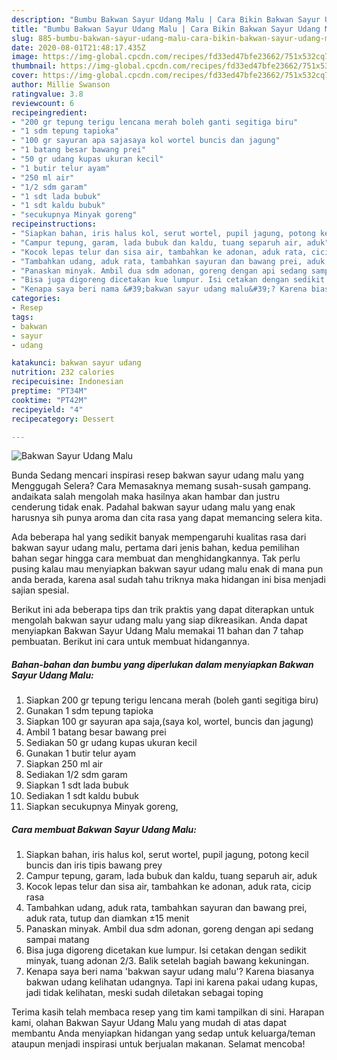 ```yaml
---
description: "Bumbu Bakwan Sayur Udang Malu | Cara Bikin Bakwan Sayur Udang Malu Yang Menggugah Selera"
title: "Bumbu Bakwan Sayur Udang Malu | Cara Bikin Bakwan Sayur Udang Malu Yang Menggugah Selera"
slug: 885-bumbu-bakwan-sayur-udang-malu-cara-bikin-bakwan-sayur-udang-malu-yang-menggugah-selera
date: 2020-08-01T21:48:17.435Z
image: https://img-global.cpcdn.com/recipes/fd33ed47bfe23662/751x532cq70/bakwan-sayur-udang-malu-foto-resep-utama.jpg
thumbnail: https://img-global.cpcdn.com/recipes/fd33ed47bfe23662/751x532cq70/bakwan-sayur-udang-malu-foto-resep-utama.jpg
cover: https://img-global.cpcdn.com/recipes/fd33ed47bfe23662/751x532cq70/bakwan-sayur-udang-malu-foto-resep-utama.jpg
author: Millie Swanson
ratingvalue: 3.8
reviewcount: 6
recipeingredient:
- "200 gr tepung terigu lencana merah boleh ganti segitiga biru"
- "1 sdm tepung tapioka"
- "100 gr sayuran apa sajasaya kol wortel buncis dan jagung"
- "1 batang besar bawang prei"
- "50 gr udang kupas ukuran kecil"
- "1 butir telur ayam"
- "250 ml air"
- "1/2 sdm garam"
- "1 sdt lada bubuk"
- "1 sdt kaldu bubuk"
- "secukupnya Minyak goreng"
recipeinstructions:
- "Siapkan bahan, iris halus kol, serut wortel, pupil jagung, potong kecil buncis dan iris tipis bawang prey"
- "Campur tepung, garam, lada bubuk dan kaldu, tuang separuh air, aduk"
- "Kocok lepas telur dan sisa air, tambahkan ke adonan, aduk rata, cicip rasa"
- "Tambahkan udang, aduk rata, tambahkan sayuran dan bawang prei, aduk rata, tutup dan diamkan ±15 menit"
- "Panaskan minyak. Ambil dua sdm adonan, goreng dengan api sedang sampai matang"
- "Bisa juga digoreng dicetakan kue lumpur. Isi cetakan dengan sedikit minyak, tuang adonan 2/3. Balik setelah bagiah bawang kekuningan."
- "Kenapa saya beri nama &#39;bakwan sayur udang malu&#39;? Karena biasanya bakwan udang kelihatan udangnya. Tapi ini karena pakai udang kupas, jadi tidak kelihatan, meski sudah diletakan sebagai toping"
categories:
- Resep
tags:
- bakwan
- sayur
- udang

katakunci: bakwan sayur udang 
nutrition: 232 calories
recipecuisine: Indonesian
preptime: "PT34M"
cooktime: "PT42M"
recipeyield: "4"
recipecategory: Dessert

---
```



![Bakwan Sayur Udang Malu](https://img-global.cpcdn.com/recipes/fd33ed47bfe23662/751x532cq70/bakwan-sayur-udang-malu-foto-resep-utama.jpg)

Bunda Sedang mencari inspirasi resep bakwan sayur udang malu yang Menggugah Selera? Cara Memasaknya memang susah-susah gampang. andaikata salah mengolah maka hasilnya akan hambar dan justru cenderung tidak enak. Padahal bakwan sayur udang malu yang enak harusnya sih punya aroma dan cita rasa yang dapat memancing selera kita.



Ada beberapa hal yang sedikit banyak mempengaruhi kualitas rasa dari bakwan sayur udang malu, pertama dari jenis bahan, kedua pemilihan bahan segar hingga cara membuat dan menghidangkannya. Tak perlu pusing kalau mau menyiapkan bakwan sayur udang malu enak di mana pun anda berada, karena asal sudah tahu triknya maka hidangan ini bisa menjadi sajian spesial.


Berikut ini ada beberapa tips dan trik praktis yang dapat diterapkan untuk mengolah bakwan sayur udang malu yang siap dikreasikan. Anda dapat menyiapkan Bakwan Sayur Udang Malu memakai 11 bahan dan 7 tahap pembuatan. Berikut ini cara untuk membuat hidangannya.

<!--inarticleads1-->

##### Bahan-bahan dan bumbu yang diperlukan dalam menyiapkan Bakwan Sayur Udang Malu:

1. Siapkan 200 gr tepung terigu lencana merah (boleh ganti segitiga biru)
1. Gunakan 1 sdm tepung tapioka
1. Siapkan 100 gr sayuran apa saja,(saya kol, wortel, buncis dan jagung)
1. Ambil 1 batang besar bawang prei
1. Sediakan 50 gr udang kupas ukuran kecil
1. Gunakan 1 butir telur ayam
1. Siapkan 250 ml air
1. Sediakan 1/2 sdm garam
1. Siapkan 1 sdt lada bubuk
1. Sediakan 1 sdt kaldu bubuk
1. Siapkan secukupnya Minyak goreng,




<!--inarticleads2-->

##### Cara membuat Bakwan Sayur Udang Malu:

1. Siapkan bahan, iris halus kol, serut wortel, pupil jagung, potong kecil buncis dan iris tipis bawang prey
1. Campur tepung, garam, lada bubuk dan kaldu, tuang separuh air, aduk
1. Kocok lepas telur dan sisa air, tambahkan ke adonan, aduk rata, cicip rasa
1. Tambahkan udang, aduk rata, tambahkan sayuran dan bawang prei, aduk rata, tutup dan diamkan ±15 menit
1. Panaskan minyak. Ambil dua sdm adonan, goreng dengan api sedang sampai matang
1. Bisa juga digoreng dicetakan kue lumpur. Isi cetakan dengan sedikit minyak, tuang adonan 2/3. Balik setelah bagiah bawang kekuningan.
1. Kenapa saya beri nama &#39;bakwan sayur udang malu&#39;? Karena biasanya bakwan udang kelihatan udangnya. Tapi ini karena pakai udang kupas, jadi tidak kelihatan, meski sudah diletakan sebagai toping




Terima kasih telah membaca resep yang tim kami tampilkan di sini. Harapan kami, olahan Bakwan Sayur Udang Malu yang mudah di atas dapat membantu Anda menyiapkan hidangan yang sedap untuk keluarga/teman ataupun menjadi inspirasi untuk berjualan makanan. Selamat mencoba!
